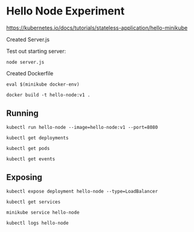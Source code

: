 # Hello Node Experiment

https://kubernetes.io/docs/tutorials/stateless-application/hello-minikube

Created Server.js

Test out starting server:

```shell
node server.js
```

Created Dockerfile


```shell
eval $(minikube docker-env)
```

```shell
docker build -t hello-node:v1 .
```

## Running

```shell
kubectl run hello-node --image=hello-node:v1 --port=8080
```

```shell
kubectl get deployments
```

```shell
kubectl get pods
```

```shell
kubectl get events
```

## Exposing

```shell
kubectl expose deployment hello-node --type=LoadBalancer
```

```shell
kubectl get services
```

```shell
minikube service hello-node
```

```shell
kubectl logs hello-node
```
